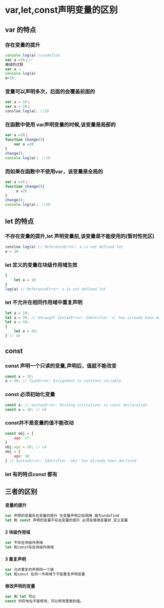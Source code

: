 # var,let,const声明变量的区别 

## var 的特点	

###  存在变量的提升

~~~js
console.log(a) //undefind
var a =10；//
编译的过程
var a ；
console.log(a)
a=10;
~~~

### 变量可以声明多次，后面的会覆盖前面的

~~~js
var a = 10；
var a = 20；
consloe.log(a); //20
~~~

### 在函数中使用 var声明变量的时候,该变量是局部的

~~~js
var a =10；
function change(){
    var a =20
}
change();
console.log(a)； //10

~~~

### 而如果在函数中不使用var，该变量是全局的

~~~js
var a =10；
function change(){
     a =20
}
change();
console.log(a)； //20

~~~



## let 的特点

### 不存在变量的提升,let 声明变量前,该变量是不能使用的(暂时性死区)

~~~~js
consloe.log(a) // ReferenceError: a is not defined let
a = 10
~~~~

### let 定义的变量在块级作用域生效

~~~~js
{
    let a = 10
}
log(a) // ReferenceError: a is not defined let
~~~~

### let 不允许在相同作用域中重复声明

~~~js
let a = 10;
let a = 20; // Uncaught SyntaxError: Identifier 'a' has already been declared 
let a = 10;
{ 
    let a = 20;
} // ok
~~~

## const

### const 声明一个只读的变量,声明后，值就不能改变

~~~js
const a = 10;
a = 20; // TypeError: Assignment to constant variable.
~~~

### const 必须初始化变量

~~~js
const a; // SyntaxError: Missing initializer in const declaration 
const a = 10; // ok
~~~

### const并不是变量的值不能改动

~~~js
const obj = { 
    age: 17 
}
obj.age = 18; // ok
obj = { 
    age: 18
} // SyntaxError: Identifier 'obj' has already been declared
~~~

###  let 有的特点const 都有



## 三者的区别

#### 变量的提升

~~~js
var 声明的变量存在变量的提升 在变量声明之前调用 值为undefind
let 和 const 声明的变量不存在变量的提升 必须在使用变量前 定义变量
~~~

#### 2 块级作用域

~~~js
var 不存在块级作用域
let 和const存在块级作用域
~~~

#### 3 重复声明

~~~js
var 允许重复的声明同一个值
let 和const 在同一作用域下不能重复声明变量
~~~

#### 修改声明的变量

~~~js
var 和 let 可以
const 内存地址不能修改，可以修改里面的值。
~~~

